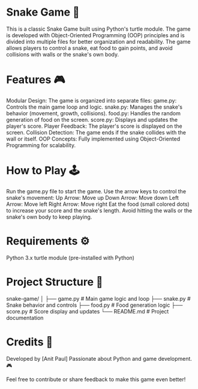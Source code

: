 # Snake Game 🐍
This is a classic Snake Game built using Python's turtle module. The game is developed with Object-Oriented Programming (OOP) principles and is divided into multiple files for better organization and readability. The game allows players to control a snake, eat food to gain points, and avoid collisions with walls or the snake's own body.

# Features 🎮
Modular Design: The game is organized into separate files:
game.py: Controls the main game loop and logic.
snake.py: Manages the snake's behavior (movement, growth, collisions).
food.py: Handles the random generation of food on the screen.
score.py: Displays and updates the player's score.
Player Feedback: The player's score is displayed on the screen.
Collision Detection: The game ends if the snake collides with the wall or itself.
OOP Concepts: Fully implemented using Object-Oriented Programming for scalability.
# How to Play 🕹️
Run the game.py file to start the game.
Use the arrow keys to control the snake's movement:
Up Arrow: Move up
Down Arrow: Move down
Left Arrow: Move left
Right Arrow: Move right
Eat the food (small colored dots) to increase your score and the snake's length.
Avoid hitting the walls or the snake's own body to keep playing.
# Requirements ⚙️
Python 3.x
turtle module (pre-installed with Python)
# Project Structure 📂
snake-game/
│
├── game.py       # Main game logic and loop
├── snake.py      # Snake behavior and controls
├── food.py       # Food generation logic
├── score.py      # Score display and updates
└── README.md     # Project documentation
# Credits 🙌
Developed by [Anit Paul]
Passionate about Python and game development. 🎮

Feel free to contribute or share feedback to make this game even better!
